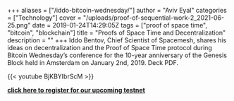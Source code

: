 +++
aliases = ["/iddo-bitcoin-wednesday/"]
author = "Aviv Eyal"
categories = ["Technology"]
cover = "/uploads/proof-of-sequential-work-2_2021-06-25.png"
date = 2019-01-24T14:29:05Z
tags = ["proof of space time", "bitcoin", "blockchain"]
title = "Proofs of Space Time and Decentralization"
description = ""
+++
Iddo Bentov, Chief Scientist of Spacemesh, shares his ideas on decentralization and the Proof of Space Time protocol during Bitcoin Wednesday’s conference for the 10-year anniversary of the Genesis Block held in Amsterdam on January 2nd, 2019. Deck PDF.

{{< youtube BjKBYIbrScM >}}

[**click here to register for our upcoming testnet**](https://spacemesh.io/iddo-bitcoin-wednesday/#)